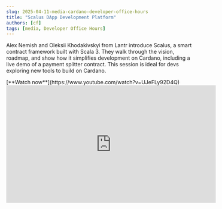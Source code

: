 ```yaml
---
slug: 2025-04-11-media-cardano-developer-office-hours
title: "Scalus DApp Development Platform"
authors: [cf]
tags: [media, Developer Office Hours]
---
```


Alex Nemish and Oleksii Khodakivskyi from Lantr introduce Scalus, a smart contract framework built with Scala 3. They walk through the vision, roadmap, and show how it simplifies development on Cardano, including a live demo of a payment splitter contract. This session is ideal for devs exploring new tools to build on Cardano.

<div style={{ textAlign: 'right' }}>
[**Watch now**](https://www.youtube.com/watch?v=UJeFLy92D4Q)
</div>

<iframe width="560" height="315" src="https://www.youtube-nocookie.com/embed/UJeFLy92D4Q" title="YouTube video player" frameborder="0" allow="accelerometer; autoplay; clipboard-write; encrypted-media; gyroscope; picture-in-picture; web-share" referrerpolicy="strict-origin-when-cross-origin" allowfullscreen></iframe>